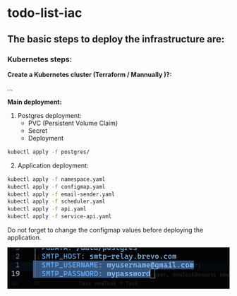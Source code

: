 # todo-list-iac

## The basic steps to deploy the infrastructure are:

### Kubernetes steps:

**Create a Kubernetes cluster (Terraform / Mannually )?:**

...

**Main deployment:**

1. Postgres deployment:
   - PVC (Persistent Volume Claim)
   - Secret
   - Deployment

```bash
kubectl apply -f postgres/
```

2. Application deployment:

```bash
kubectl apply -f namespace.yaml
kubectl apply -f configmap.yaml
kubectl apply -f email-sender.yaml
kubectl apply -f scheduler.yaml
kubectl apply -f api.yaml
kubectl apply -f service-api.yaml
```

Do not forget to change the configmap values before deploying the application.

<img src="./images/change_configmap.png" width="500" border='2px'>
